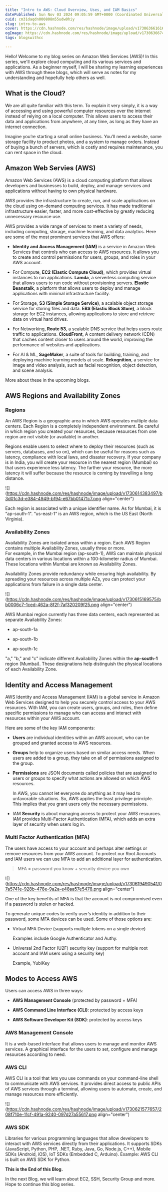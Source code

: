 ```yaml
---
title: "Intro to AWS: Cloud Overview, Uses, and IAM Basics"
datePublished: Sun Nov 03 2024 09:05:59 GMT+0000 (Coordinated Universal Time)
cuid: cm31daqdn000808m55udw0hiy
slug: intro-to-aws
cover: https://cdn.hashnode.com/res/hashnode/image/upload/v1730636616169/6a1d99cc-a3cf-45bc-839a-3eab097ce754.jpeg
ogImage: https://cdn.hashnode.com/res/hashnode/image/upload/v1730636674295/3b20a133-22eb-4b13-9a4b-1b665ed86d0e.jpeg
tags: blogswithcc

---
```


Hello! Welcome to my blog series on Amazon Web Services (AWS)! In this series, we'll explore cloud computing and its various services and applications. As a beginner myself, I will be sharing my learning experiences with AWS through these blogs, which will serve as notes for my understanding and hopefully help others as well.

## What is the Cloud?

We are all quite familiar with this term. To explain it very simply, it is a way of accessing and using powerful computer resources over the internet instead of relying on a local computer. This allows users to access their data and applications from anywhere, at any time, as long as they have an internet connection.

Imagine you’re starting a small online business. You’ll need a website, some storage facility to product photos, and a system to manage orders. Instead of buying a bunch of servers, which is costly and requires maintenance, you can rent space in the cloud.

## Amazon Web Servies (AWS)

Amazon Web Services (AWS) is a cloud computing platform that allows developers and businesses to build, deploy, and manage services and applications without having to own physical hardware.

AWS provides the infrastructure to create, run, and scale applications on the cloud using on-demand computing services. It has made traditional infrastructure easier, faster, and more cost-effective by greatly reducing unnecessary resource use.

AWS provides a wide range of services to meet a variety of needs, including computing, storage, machine learning, and data analytics. Here are some of the most prominent services that AWS offers:

* **Identity and Access Management (IAM)** is a service in Amazon Web Services that controls who can access to AWS resources. It allows you to create and control permissions for users, groups, and roles in your AWS account.
    
* For Compute, **EC2 (Elastic Compute Cloud)**, which provides virtual instances to run applications. **Lamda**, a serverless computing service that allows users to run code without provisioning servers. **Elastic Beanstalk**, a platform that allows users to deploy and manage applications with minimal infrastructure facility.
    
* For Storage, **S3 (Simple Storage Service)**, a scalable object storage service for storing files and data. **EBS (Elastic Block Store)**, a block storage for EC2 instances, allowing applications to store and retrieve data on virtual hard drives.
    
* For Networking, **Route 53**, a scalable DNS service that helps users route traffic to applications. **CloudFront**, A content delivery network (CDN) that caches content closer to users around the world, improving the performance of websites and applications.
    
* For AI & ML, **SageMaker**, a suite of tools for building, training, and deploying machine learning models at scale. **Rekognition**, a service for image and video analysis, such as facial recognition, object detection, and scene analysis.
    

More about these in the upcoming blogs.

## AWS Regions and Availability Zones

### Regions

An AWS Region is a geographic area in which AWS operates multiple data centers. Each Region is a completely independent environment. Be careful in which region you created your resources, because resources from one region are not visible (or available) in another.

Regions enable users to select where to deploy their resources (such as servers, databases, and so on), which can be useful for reasons such as latency, compliance with local laws, and disaster recovery. If your company is in India, you will create your resource in the nearest region (Mumbai) so that users experience less latency. The farther your resource, the more latency it will suffer because the resource is coming by travelling a long distance.

![](https://cdn.hashnode.com/res/hashnode/image/upload/v1730614383497/b3d01c3d-e384-4949-bf94-e67bb01471c7.png align="center")

Each region is associated with a unique identifier name. As for Mumbai, it is “ap-south-1". “us-east-1“ is an AWS region, which is the US East (North Virginia).

### **Availability Zones**

Availability Zones are isolated areas within a region. Each AWS Region contains multiple Availability Zones, usually three or more.  
For example, in the Mumbai region (ap-south-1), AWS can maintain physical data centers in various locations within a 100-kilometer radius of Mumbai. These locations within Mumbai are known as Availability Zones.

  
Availability Zones provide redundancy while ensuring high availability. By spreading your resources across multiple AZs, you can protect your applications from failure in a single data center.

![](https://cdn.hashnode.com/res/hashnode/image/upload/v1730615169575/bb0006c7-1ced-462a-8f2f-7af320209f25.png align="center")

AWS Mumbai region currently has three data centers, each represented as separate Availability Zones:

* ap-south-1a
    
* ap-south-1b
    
* ap-south-1c
    

"a," "b," and "c" indicate different Availability Zones within the **ap-south-1** region (Mumbai). These designations help distinguish the physical locations of each Availability Zone.

## Identity and Access Management

AWS Identity and Access Management (IAM) is a global service in Amazon Web Services designed to help you securely control access to your AWS resources. With IAM, you can create users, groups, and roles, then define specific permissions to manage who can access and interact with resources within your AWS account.

Here are some of the key IAM components:

* **Users** are individual identities within an AWS account, who can be grouped and granted access to AWS resources.
    
* **Groups** help to organize users based on similar access needs. When users are added to a group, they take on all of permissions assigned to the group.
    
* **Permissions** are JSON documents called policies that are assigned to users or groups to specify what actions are allowed on which AWS resources.
    
    In AWS, you cannot let everyone do anything as it may lead to unfavorable situations. So, AWS applies the least privilege principle. This implies that you grant users only the necessary permissions.
    
* IAM **Security** is about managing access to protect your AWS resources. IAM provides Multi-Factor Authentication (MFA), which adds an extra layer of security when users log in.
    

### Multi Factor Authentication (MFA)

The users have access to your account and perhaps alter settings or remove resources from your AWS account. To protect our Root Accounts and IAM users we can use MFA to add an additional layer for authentication.

> MFA = password you know + security device you own

![](https://cdn.hashnode.com/res/hashnode/image/upload/v1730619490541/07a5741e-928b-478e-9a2a-e48aa57e5478.png align="center")

One of the key benefits of MFA is that the account is not compromised even if a password is stolen or hacked.

To generate unique codes to verify user’s identity in addition to their password, some MFA devices can be used. Some of those options are:

* Virtual MFA Device (supports multiple tokens on a single device)
    
    Examples include Google Authenticator and Authy.
    
* Universal 2nd Factor (U2F) security key (support for multiple root account and IAM users using a security key)
    
    Example, YubiKey
    

## Modes to Access AWS

Users can access AWS in three ways:

* **AWS Management Console** (protected by password + MFA)
    
* **AWS Command Line Interface (CLI)**: protected by access keys
    
* **AWS Software Developer Kit (SDK)**: protected by access keys
    

### AWS Management Console

It is a web-based interface that allows users to manage and monitor AWS services. A graphical interface for the users to set, configure and manage resources according to need.

### AWS CLI

AWS CLI is a tool that lets you use commands on your command-line shell to communicate with AWS services. It provides direct access to public APIs of AWS services through a terminal, allowing users to automate, create, and manage resources more efficiently.

![](https://cdn.hashnode.com/res/hashnode/image/upload/v1730621577657/208f710e-11cf-491a-9240-097d27a55617.png align="center")

### AWS SDK

Libraries for various programming languages that allow developers to interact with AWS services directly from their applications. It supports SDKs (JavaScript, Python, PHP, .NET, Ruby, Java, Go, Node.js, C++), Mobile SDKs (Android, iOS), IoT SDKs (Embedded C, Arduino). Example: AWS CLI is built on AWS SDK for Python.

**This is the End of this Blog.**

In the next Blog, we will learn about EC2, SSH, Security Group and more. Hope to continue this blog series.